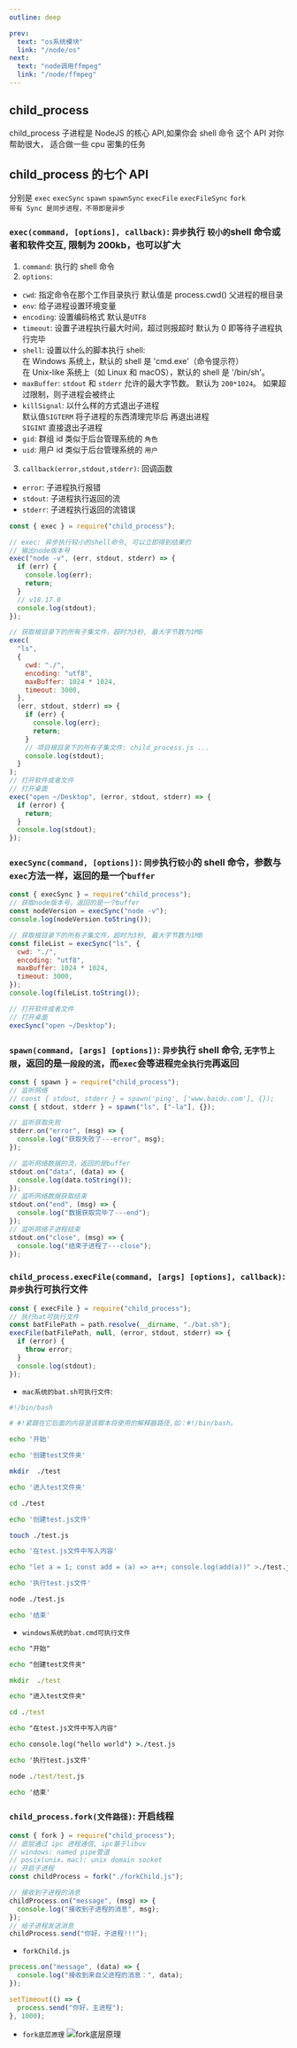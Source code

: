 ```yaml
---
outline: deep

prev:
  text: "os系统模块"
  link: "/node/os"
next:
  text: "node调用ffmpeg"
  link: "/node/ffmpeg"
---
```


## child_process

child_process 子进程是 NodeJS 的核心 API,如果你会 shell 命令 这个 API 对你帮助很大，
适合做一些 cpu 密集的任务

## child_process 的七个 API

分别是 `exec` `execSync` `spawn` `spawnSync` `execFile` `execFileSync` `fork` <br />
`带有 Sync 是同步进程，不带即是异步`

### `exec(command, [options], callback)`: `异步`执行 `较小的`shell 命令或者和软件交互, 限制为 200kb，也可以扩大

1. `command`: 执行的 shell 命令
2. `options`:

- `cwd`: 指定命令在那个工作目录执行 默认值是 process.cwd() 父进程的根目录
- `env`: 给子进程设置环境变量
- `encoding`: 设置编码格式 默认是`UTF8`
- `timeout`: 设置子进程执行最大时间，超过则报超时 默认为 0 即等待子进程执行完毕
- `shell`: 设置以什么的脚本执行 shell: <br />
  在 Windows 系统上，默认的 shell 是 'cmd.exe'（命令提示符）<br />
  在 Unix-like 系统上（如 Linux 和 macOS），默认的 shell 是 '/bin/sh'。
- `maxBuffer`: `stdout` 和 `stderr` 允许的最大字节数。 默认为 `200*1024`。 如果超过限制，则子进程会被终止
- `killSignal`: 以什么样的方式退出子进程<br />
  默认值`SIGTERM` 将子进程的东西清理完毕后 再退出进程<br />
  `SIGINT` 直接退出子进程<br />
- `gid`: 群组 id 类似于后台管理系统的 `角色`
- `uid`: 用户 id 类似于后台管理系统的 `用户`

3. `callback(error,stdout,stderr)`: 回调函数

- `error`: 子进程执行报错
- `stdout`: 子进程执行返回的流
- `stderr`: 子进程执行返回的流错误

```js
const { exec } = require("child_process");

// exec: 异步执行较小的shell命令, 可以立即得到结果的
// 输出node版本号
exec("node -v", (err, stdout, stderr) => {
  if (err) {
    console.log(err);
    return;
  }
  // v18.17.0
  console.log(stdout);
});

// 获取根目录下的所有子集文件，超时为3秒, 最大字节数为1MB
exec(
  "ls",
  {
    cwd: "./",
    encoding: "utf8",
    maxBuffer: 1024 * 1024,
    timeout: 3000,
  },
  (err, stdout, stderr) => {
    if (err) {
      console.log(err);
      return;
    }
    // 项目根目录下的所有子集文件: child_process.js ...
    console.log(stdout);
  }
);
// 打开软件或者文件
// 打开桌面
exec("open ~/Desktop", (error, stdout, stderr) => {
  if (error) {
    return;
  }
  console.log(stdout);
});
```

### `execSync(command, [options])`: `同步`执行`较小`的 shell 命令，参数与`exec`方法一样，返回的是一个`buffer`

```js
const { execSync } = require("child_process");
// 获取node版本号，返回的是一个buffer
const nodeVersion = execSync("node -v");
console.log(nodeVersion.toString());

// 获取根目录下的所有子集文件，超时为3秒, 最大字节数为1MB
const fileList = execSync("ls", {
  cwd: "./",
  encoding: "utf8",
  maxBuffer: 1024 * 1024,
  timeout: 3000,
});
console.log(fileList.toString());

// 打开软件或者文件
// 打开桌面
execSync("open ~/Desktop");
```

### `spawn(command, [args] [options])`: `异步`执行 shell 命令, `无字节上限`，返回的是`一段段的流`，而`exec`会等进程`完全执行完`再返回

```js
const { spawn } = require("child_process");
// 监听网络
// const { stdout, stderr } = spawn('ping', ['www.baidu.com'], {});
const { stdout, stderr } = spawn("ls", ["-la"], {});

// 监听获取失败
stderr.on("error", (msg) => {
  console.log("获取失败了---error", msg);
});

// 监听网络数据的流，返回的是buffer
stdout.on("data", (data) => {
  console.log(data.toString());
});
// 监听网络数据获取结束
stdout.on("end", (msg) => {
  console.log("数据获取完毕了---end");
});
// 监听网络子进程结束
stdout.on("close", (msg) => {
  console.log("结束子进程了---close");
});
```

### `child_process.execFile(command, [args] [options], callback)`: `异步`执行可执行文件

```js
const { execFile } = require("child_process");
// 执行bat可执行文件
const batFilePath = path.resolve(__dirname, "./bat.sh");
execFile(batFilePath, null, (error, stdout, stderr) => {
  if (error) {
    throw error;
  }
  console.log(stdout);
});
```

- `mac系统的bat.sh可执行文件`:

```sh
#!/bin/bash

# #!紧跟在它后面的内容是该脚本将使用的解释器路径,如：#!/bin/bash。

echo '开始'

echo '创建test文件夹'

mkdir  ./test

echo '进入test文件夹'

cd ./test

echo '创建test.js文件'

touch ./test.js

echo '在test.js文件中写入内容'

echo "let a = 1; const add = (a) => a++; console.log(add(a))" >./test.js

echo '执行test.js文件'

node ./test.js

echo '结束'
```

- `windows系统的bat.cmd可执行文件`

```cmd
echo "开始"

echo "创建test文件夹"

mkdir  ./test

echo "进入test文件夹"

cd ./test

echo "在test.js文件中写入内容"

echo console.log("hello world") >./test.js

echo '执行test.js文件'

node ./test/test.js

echo '结束'
```

### `child_process.fork(文件路径)`: 开启线程

```js
const { fork } = require("child_process");
// 底层通过 ipc 进程通信, ipc基于libuv
// windows: named pipe管道
// posix(unix、mac): unix domain socket
// 开启子进程
const childProcess = fork("./forkChild.js");

// 接收到子进程的消息
childProcess.on("message", (msg) => {
  console.log("接收到子进程的消息", msg);
});
// 给子进程发送消息
childProcess.send("你好，子进程!!!");
```

- `forkChild.js`

```js
process.on("message", (data) => {
  console.log("接收到来自父进程的消息：", data);
});

setTimeout(() => {
  process.send("你好，主进程");
}, 1000);
```

- `fork底层原理`
  ![fork底层原理](/fork底层原理.png "fork底层原理")
